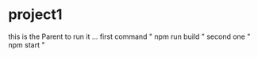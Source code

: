 # project1
this is the Parent to run it ... first command " npm run build " second one " npm start " 
